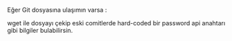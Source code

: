Eğer Git dosyasına ulaşımın varsa : 

wget ile dosyayı çekip eski comitlerde hard-coded bir password api anahtarı gibi bilgiler bulabilirsin.
